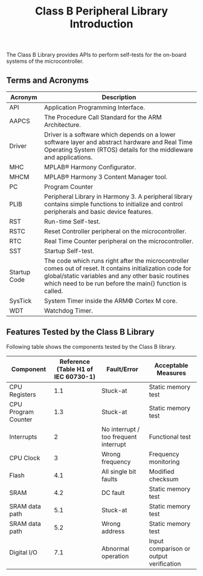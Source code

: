 ﻿---
grand_parent: Harmony 3 Class B Library
parent: PIC32CM MC00 Class B Library
title: Class B Peripheral Library Introduction
nav_order: 2
---


The Class B Library provides APIs to perform self-tests for the on-board systems of the microcontroller.

## Terms and Acronyms

| **Acronym**   | **Description** |
| ---           | ---             |
| API           | Application Programming Interface. |
| AAPCS         | The Procedure Call Standard for the ARM Architecture. |
| Driver        | Driver is a software which depends on a lower software layer and abstract hardware and Real Time Operating System (RTOS) details for the middleware and applications. |
| MHC           | MPLAB® Harmony Configurator. |
| MHCM          | MPLAB® Harmony 3 Content Manager tool. |
| PC            | Program Counter |
| PLIB          | Peripheral Library in Harmony 3. A peripheral library contains simple functions to initialize and control peripherals and basic device features. |
| RST           | Run-time Self-test. |
| RSTC          | Reset Controller peripheral on the microcontroller. |
| RTC           | Real Time Counter peripheral on the microcontroller. |
| SST           | Startup Self-test. |
| Startup Code  | The code which runs right after the microcontroller comes out of reset. It contains initialization code for global/static variables and any other basic routines which need to be run before the main() function is called. |
| SysTick       | System Timer inside the ARM© Cortex M core. |
| WDT           | Watchdog Timer. |


## Features Tested by the Class B Library

Following table shows the components tested by the Class B library.

| **Component** | **Reference (Table H1 of IEC 60730-1)** | **Fault/Error** | **Acceptable Measures** |
| --- | --- | --- | --- |
| CPU Registers         | 1.1                             | Stuck-at                                | Static memory test |
| CPU Program Counter   | 1.3                             | Stuck-at                                | Static memory test |
| Interrupts            | 2                               | No interrupt / too frequent interrupt   | Functional test |
| CPU Clock             | 3                               | Wrong frequency                         | Frequency monitoring  |
| Flash                 | 4.1                             | All single bit faults                   | Modified checksum |
| SRAM                  | 4.2                             | DC fault                                | Static memory test |
| SRAM data path        | 5.1                             | Stuck-at                                | Static memory test |
| SRAM data path        | 5.2                             | Wrong address                           | Static memory test |
| Digital I/O           | 7.1                             | Abnormal operation                      | Input comparison or output verification |

